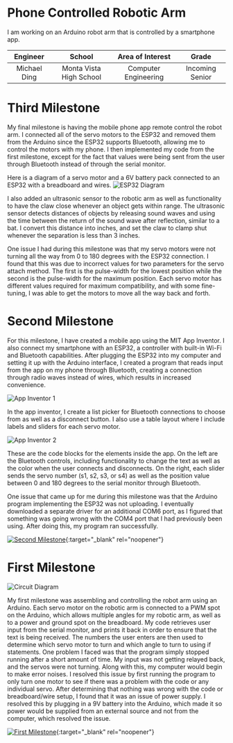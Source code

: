 ﻿# Phone Controlled Robotic Arm
I am working on an Arduino robot arm that is controlled by a smartphone app.

| **Engineer** | **School** | **Area of Interest** | **Grade** |
|:--:|:--:|:--:|:--:|
| Michael Ding | Monta Vista High School | Computer Engineering | Incoming Senior

# Third Milestone

My final milestone is having the mobile phone app remote control the robot arm. I connected all of the servo motors to the ESP32 and removed them from the Arduino since the ESP32 supports Bluetooth, allowing me to control the motors with my phone. I then implemented my code from the first milestone, except for the fact that values were being sent from the user through Bluetooth instead of through the serial monitor.

Here is a diagram of a servo motor and a 6V battery pack connected to an ESP32 with a breadboard and wires.
![ESP32 Diagram](https://raw.githubusercontent.com/michaelding123/MichaelDing_BSE_Portfolio/gh-pages/espdiagram.png)

I also added an ultrasonic sensor to the robotic arm as well as functionality to have the claw close whenever an object gets within range. The ultrasonic sensor detects distances of objects by releasing sound waves and using the time between the return of the sound wave after reflection, similar to a bat. I convert this distance into inches, and set the claw to clamp shut whenever the separation is less than 3 inches.

One issue I had during this milestone was that my servo motors were not turning all the way from 0 to 180 degrees with the ESP32 connection. I found that this was due to incorrect values for two parameters for the servo attach method. The first is the pulse-width for the lowest position while the second is the pulse-width for the maximum position. Each servo motor has different values required for maximum compatibility, and with some fine-tuning, I was able to get the motors to move all the way back and forth.

# Second Milestone

For this milestone, I have created a mobile app using the MIT App Inventor. I also connect my smartphone with an ESP32, a controller with built-in Wi-Fi and Bluetooth capabilities. After plugging the ESP32 into my computer and setting it up with the Arduino interface, I created a program that reads input from the app on my phone through Bluetooth, creating a connection through radio waves instead of wires, which results in increased convenience.

![App Inventor 1](https://raw.githubusercontent.com/michaelding123/MichaelDing_BSE_Portfolio/gh-pages/inventor.png)

In the app inventor, I create a list picker for Bluetooth connections to choose from as well as a disconnect button. I also use a table layout where I include labels and sliders for each servo motor.

![App Inventor 2](https://raw.githubusercontent.com/michaelding123/MichaelDing_BSE_Portfolio/gh-pages/inventor2.png)

These are the code blocks for the elements inside the app. On the left are the Bluetooth controls, including functionality to change the text as well as the color when the user connects and disconnects. On the right, each slider sends the servo number (s1, s2, s3, or s4) as well as the position value between 0 and 180 degrees to the serial monitor through Bluetooth.

One issue that came up for me during this milestone was that the Arduino program implementing the ESP32 was not uploading. I eventually downloaded a separate driver for an additional COM6 port, as I figured that something was going wrong with the COM4 port that I had previously been using. After doing this, my program ran successfully.

[![Second Milestone](https://res.cloudinary.com/marcomontalbano/image/upload/v1624562567/video_to_markdown/images/youtube--yFn0BqtVl9k-c05b58ac6eb4c4700831b2b3070cd403.jpg)](https://youtu.be/yFn0BqtVl9k "Second Milestone"){:target="_blank" rel="noopener"}

# First Milestone

![Circuit Diagram](https://raw.githubusercontent.com/michaelding123/MichaelDing_BSE_Portfolio/gh-pages/Start%20Simulating.png)

My first milestone was assembling and controlling the robot arm using an Arduino. Each servo motor on the robotic arm is connected to a PWM spot on the Arduino, which allows multiple angles for my robotic arm, as well as to a power and ground spot on the breadboard. My code retrieves user input from the serial monitor, and prints it back in order to ensure that the text is being received. The numbers the user enters are then used to determine which servo motor to turn and which angle to turn to using if statements. One problem I faced was that the program simply stopped running after a short amount of time. My input was not getting relayed back, and the servos were not turning. Along with this, my computer would begin to make error noises. I resolved this issue by first running the program to only turn one motor to see if there was a problem with the code or any individual servo. After determining that nothing was wrong with the code or breadboard/wire setup, I found that it was an issue of power supply. I resolved this by plugging in a 9V battery into the Arduino, which made it so power would be supplied from an external source and not from the computer, which resolved the issue.

[![First Milestone](https://res.cloudinary.com/marcomontalbano/image/upload/v1624304570/video_to_markdown/images/youtube--3LwGtUkshe4-c05b58ac6eb4c4700831b2b3070cd403.jpg)](https://www.youtube.com/watch?v=3LwGtUkshe4 "First Milestone"){:target="_blank" rel="noopener"}
